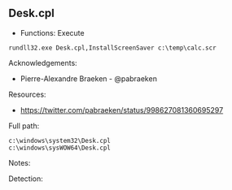## Desk.cpl

* Functions: Execute

```
rundll32.exe Desk.cpl,InstallScreenSaver c:\temp\calc.scr  
```

Acknowledgements:
* Pierre-Alexandre Braeken - @pabraeken


Resources:
* https://twitter.com/pabraeken/status/998627081360695297

Full path:
```
c:\windows\system32\Desk.cpl
c:\windows\sysWOW64\Desk.cpl
```

Notes:


Detection:

